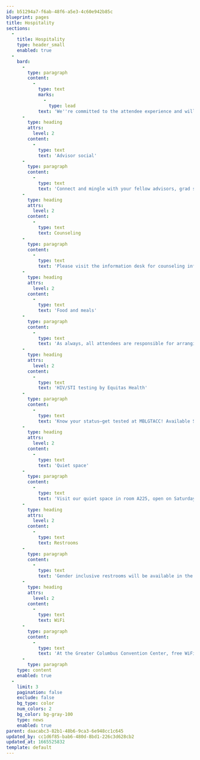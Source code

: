 ```yaml
---
id: b51294a7-f6ab-48f6-a5e3-4c60e942b85c
blueprint: pages
title: Hospitality
sections:
  -
    title: Hospitality
    type: header_small
    enabled: true
  -
    bard:
      -
        type: paragraph
        content:
          -
            type: text
            marks:
              -
                type: lead
            text: 'We''re committed to the attendee experience and will be sharing more confirmed information leading up to the conference. '
      -
        type: heading
        attrs:
          level: 2
        content:
          -
            type: text
            text: 'Advisor social'
      -
        type: paragraph
        content:
          -
            type: text
            text: 'Connect and mingle with your fellow advisors, grad students, and higher ed folks! Join us Friday, October 21 from 8:00 - 10:00 p.m. at the Hilton Columbus Downtown, attached to the GCCC. Beverages and light refreshments available. Please no undergraduate students.'
      -
        type: heading
        attrs:
          level: 2
        content:
          -
            type: text
            text: Counseling
      -
        type: paragraph
        content:
          -
            type: text
            text: 'Please visit the information desk for counseling information.'
      -
        type: heading
        attrs:
          level: 2
        content:
          -
            type: text
            text: 'Food and meals'
      -
        type: paragraph
        content:
          -
            type: text
            text: 'As always, all attendees are responsible for arranging and paying for their own food and meals during conference weekend, except where otherwise specifically noted.'
      -
        type: heading
        attrs:
          level: 2
        content:
          -
            type: text
            text: 'HIV/STI testing by Equitas Health'
      -
        type: paragraph
        content:
          -
            type: text
            text: 'Know your status—get tested at MBLGTACC! Available Saturday, October 21 from 10:00 a.m. - 7:00 p.m. in room A224.'
      -
        type: heading
        attrs:
          level: 2
        content:
          -
            type: text
            text: 'Quiet space'
      -
        type: paragraph
        content:
          -
            type: text
            text: 'Visit our quiet space in room A225, open on Saturday from 8:00 a.m. - 11:00 p.m. and on Sunday from 8:00 a.m. - 12:00 p.m. Ear plugs will be available in the quiet space during those hours, and at the conference info desk while supplies last. '
      -
        type: heading
        attrs:
          level: 2
        content:
          -
            type: text
            text: Restrooms
      -
        type: paragraph
        content:
          -
            type: text
            text: 'Gender inclusive restrooms will be available in the conference space.'
      -
        type: heading
        attrs:
          level: 2
        content:
          -
            type: text
            text: WiFi
      -
        type: paragraph
        content:
          -
            type: text
            text: 'At the Greater Columbus Convention Center, free WiFi for light use like reading emails and web browsing is available in all public spaces including all meeting rooms.'
      -
        type: paragraph
    type: content
    enabled: true
  -
    limit: 3
    pagination: false
    exclude: false
    bg_type: color
    num_colors: 2
    bg_color: bg-gray-100
    type: news
    enabled: true
parent: daacabc3-82b1-48b6-9ca3-6e948cc1c645
updated_by: cc1d6f85-bab6-480d-8bd1-226c3d628cb2
updated_at: 1665525832
template: default
---
```

